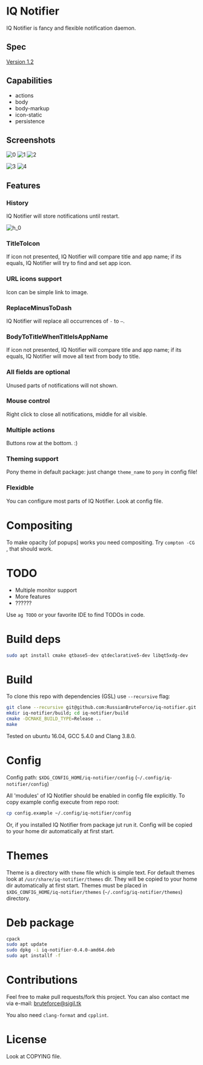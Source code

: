 # IQ Notifier
IQ Notifier is fancy and flexible notification daemon.

## Spec
[Version 1.2](https://people.gnome.org/~mccann/docs/notification-spec/notification-spec-latest.html)

## Capabilities
- actions
- body
- body-markup
- icon-static
- persistence

## Screenshots
![0](/screenshots/0.png?raw=true)
![1](/screenshots/1.png?raw=true)
![2](/screenshots/2.png?raw=true)

![3](/screenshots/3.png?raw=true)
![4](/screenshots/4.png?raw=true)

## Features
### History
IQ Notifier will store notifications until restart.

![h_0](/screenshots/h_0.png?raw=true)

### TitleToIcon
If icon not presented, IQ Notifier will compare title and app name; if its equals, IQ Notifier will try to find and set app icon.

### URL icons support
Icon can be simple link to image.

### ReplaceMinusToDash
IQ Notifier will replace all occurrences of `-` to `—`.

### BodyToTitleWhenTitleIsAppName
If icon not presented, IQ Notifier will compare title and app name; if its equals, IQ Notifier will move all text from body to title.

### All fields are optional
Unused parts of notifications will not shown. 

### Mouse control
Right click to close all notifications, middle for all visible.

### Multiple actions
Buttons row at the bottom. :)

### Theming support
Pony theme in default package: just change `theme_name` to `pony` in config file!

### Flexidble
You can configure most parts of IQ Notifier. Look at config file.

# Compositing
To make opacity [of popups] works you need compositing. Try `compton -CG `, that should work.

# TODO
- Multiple monitor support
- More features
- ??????

Use `ag TODO` or your favorite IDE to find TODOs in code.

# Build deps
```bash
sudo apt install cmake qtbase5-dev qtdeclarative5-dev libqt5xdg-dev
```

# Build
To clone this repo with dependencies (GSL) use `--recursive` flag:
```bash
git clone --recursive git@github.com:RussianBruteForce/iq-notifier.git
mkdir iq-notifier/build; cd iq-notifier/build
cmake -DCMAKE_BUILD_TYPE=Release ..
make
```

Tested on ubuntu 16.04, GCC 5.4.0 and Clang 3.8.0.

# Config
Config path: `$XDG_CONFIG_HOME/iq-notifier/config` (`~/.config/iq-notifier/config`)

All 'modules' of IQ Notifier should be enabled in config file explicitly. To copy example config execute from repo root:
```bash
cp config.example ~/.config/iq-notifier/config
```

Or, if you installed IQ Notifier from package jut run it. Config will be copied to your home dir automatically at first start.


# Themes
Theme is a directory with `theme` file which is simple text. For default themes look at `/usr/share/iq-notifier/themes` dir. They will be copied to your home dir automatically at first start.
Themes must be placed in `$XDG_CONFIG_HOME/iq-notifier/themes` (`~/.config/iq-notifier/themes`) directory.

# Deb package
```bash
cpack
sudo apt update
sudo dpkg -i iq-notifier-0.4.0-amd64.deb
sudo apt installf -f
```

# Contributions
Feel free to make pull requests/fork this project. You can also contact me via e-mail: [bruteforce@sigil.tk](mailto:bruteforce@sigil.tk)

You also need `clang-format` and `cpplint`.

# License
Look at COPYING file.
